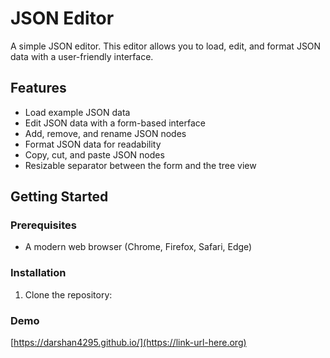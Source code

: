 # JSON Editor

A simple JSON editor. This editor allows you to load, edit, and format JSON data with a user-friendly interface.

## Features

- Load example JSON data
- Edit JSON data with a form-based interface
- Add, remove, and rename JSON nodes
- Format JSON data for readability
- Copy, cut, and paste JSON nodes
- Resizable separator between the form and the tree view

## Getting Started

### Prerequisites

- A modern web browser (Chrome, Firefox, Safari, Edge)

### Installation

1. Clone the repository:

### Demo

[https://darshan4295.github.io/](https://link-url-here.org)